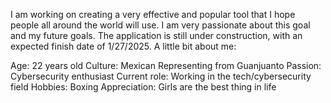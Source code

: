 I am working on creating a very effective and popular tool that I hope people all around the world will use. I am very passionate about this goal and my future goals. The application is still under construction, with an expected finish date of 1/27/2025. A little bit about me:

Age: 22 years old
Culture: Mexican Representing from Guanjuanto 
Passion: Cybersecurity enthusiast
Current role: Working in the tech/cybersecurity field
Hobbies: Boxing
Appreciation: Girls are the best thing in life

